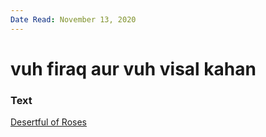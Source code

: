 ```yaml
---
Date Read: November 13, 2020
---
```


# vuh firaq aur vuh visal kahan

### Text
[Desertful of Roses](http://www.columbia.edu/itc/mealac/pritchett/00ghalib/085/index_085.html)


